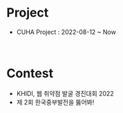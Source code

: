 # Project

- CUHA Project : 2022-08-12 ~ Now

<br>

# Contest

- KHIDI, 웹 취약점 발굴 경진대회 2022
- 제 2회 한국중부발전을 뚫어봐!
